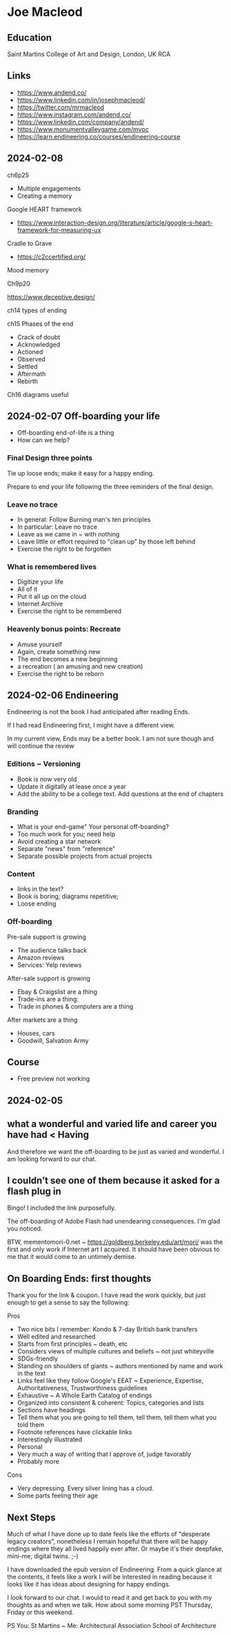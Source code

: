 # Joe Macleod

## Education

Saint Martins College of Art and Design, London, UK
RCA

## Links

* https://www.andend.co/
* https://www.linkedin.com/in/josephmacleod/
* https://twitter.com/mrmacleod
* https://www.instagram.com/andend.co/
* https://www.linkedin.com/company/andend/
* https://www.monumentvalleygame.com/mvpc
* https://learn.endineering.co/courses/endineering-course


## 2024-02-08

ch6p25
* Multiple engagements
* Creating a memory

Google HEART framework
* https://www.interaction-design.org/literature/article/google-s-heart-framework-for-measuring-ux

Cradle to Grave

* https://c2ccertified.org/

Mood memory

Ch9p20

https://www.deceptive.design/


ch14 types of ending

ch15 Phases of the end

* Crack of doubt
* Acknowledged
* Actioned
* Observed
* Settled
* Aftermath
* Rebirth

Ch16 diagrams useful


## 2024-02-07 Off-boarding your life

* Off-boarding end-of-life is a thing
* How can we help?

### Final Design three points

Tie up loose ends; make it easy for a happy ending.

Prepare to end your life following the three reminders of the final design.

### Leave no trace

* In general: Follow Burning man's ten principles
* In particular: Leave no trace
* Leave as we came in ~ with nothing
* Leave little or effort required to "clean up" by those left behind
* Exercise the right to be forgotten


### What is remembered lives

* Digitize your life
* All of it
* Put it all up on the cloud
* Internet Archive
* Exercise the right to be remembered


### Heavenly bonus points: Recreate

* Amuse yourself
* Again, create something new
* The end becomes a new beginning
* a recreation ( an amusing and new creation)
* Exercise the right to be reborn


## 2024-02-06 Endineering

Endineering is not the book I had anticipated after reading Ends.

If I had read Endineering first, I might have a different view.

In my current view, Ends may be a better book. I am not sure though and will continue the review

### Editions ~ Versioning

* Book is now very old
* Update it digitally at lease once a year
* Add the ability to be a college text. Add questions at the end of chapters

### Branding

* What is your end-game" Your personal off-boarding?
* Too much work for you; need help
* Avoid creating a star network
* Separate "news" from "reference"
* Separate possible projects from actual projects

### Content

* links in the text?
* Book is boring; diagrams repetitive;
* Loose ending

### Off-boarding

Pre-sale support is growing

* The audience talks back
* Amazon reviews
* Services: Yelp reviews

After-sale support is growing

* Ebay & Craigslist are a thing
* Trade-ins are a thing:
* Trade in phones & computers are a thing

After markets are a thing

* Houses, cars
* Goodwill, Salvation Army

## Course

* Free preview not working



## 2024-02-05

## what a wonderful and varied life and career you have had < Having

And therefore we want the off-boarding to be just as varied and wonderful. I am looking forward to our chat.


## I couldn’t see one of them because it asked for a flash plug in

Bingo! I included the link purposefully.

The off-boarding of Adobe Flash had unendearing consequences. I'm glad you noticed.

BTW, mementomori-0.net  ~ https://goldberg.berkeley.edu/art/mori/ was the first and only work if Internet art I acquired. It should have been obvious to me that it would come to an untimely demise.


## On Boarding Ends: first thoughts

Thank you for the link & coupon. I have read the work quickly, but just enough to get a sense to say the following:

Pros

* Two nice bits I remember: Kondo & 7-day British bank transfers
* Well edited and researched
* Starts from first principles ~ death, etc
* Considers views of multiple cultures and beliefs ~ not just whiteyville
* SDGs-friendly
* Standing on shoulders of giants ~ authors mentioned by name and work in the text
* Links feel like they follow Google's EEAT ~ Experience, Expertise, Authoritativeness, Trustworthiness guidelines
* Exhaustive ~ A Whole Earth Catalog of endings
* Organized into consistent & coherent: Topics, categories and lists
* Sections have headings
* Tell them what you are going to tell them, tell them, tell them what you told them
* Footnote references have clickable links
* Interestingly illustrated
* Personal
* Very much a way of writing that I approve of, judge favorably
* Probably more

Cons

* Very depressing. Every silver lining has a cloud.
* Some parts feeling their age

## Next Steps

Much of what I have done up to date feels like the efforts of "desperate legacy creators", nonetheless I remain hopeful that there will be happy endings where they all lived happily ever after. Or maybe it's their deepfake, mini-me, digital twins.
;-)

I have downloaded the epub version of Endineering. From a quick glance at the contents, it feels like a work I will be interested in reading because it looks like it has ideas about designing for happy endings.

I look forward to our chat. I would to read it and get back to you with my thoughts as and when we talk. How about some morning PST Thursday, Friday or this weekend.



PS You: St Martins ~ Me: Architectural Association School of Architecture


